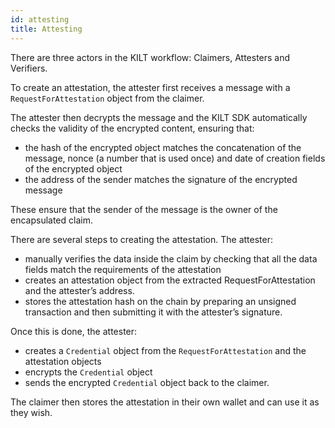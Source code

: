 ```yaml
---
id: attesting
title: Attesting
---
```


There are three actors in the KILT workflow: Claimers, Attesters and Verifiers.

To create an attestation, the attester first receives a message with a `RequestForAttestation` object from the claimer.

The attester then decrypts the message and the KILT SDK automatically checks the validity of the encrypted content, ensuring that:

- the hash of the encrypted object matches the concatenation of the message, nonce (a number that is used once) and date of creation fields of the encrypted object
- the address of the sender matches the signature of the encrypted message

These ensure that the sender of the message is the owner of the encapsulated claim.

There are several steps to creating the attestation. The attester:

- manually verifies the data inside the claim by checking that all the data fields match the requirements of the attestation
- creates an attestation object from the extracted RequestForAttestation and the attester’s address.
- stores the attestation hash on the chain by preparing an unsigned transaction and then submitting it with the attester’s signature.

Once this is done, the attester:

- creates a `Credential` object from the `RequestForAttestation` and the attestation objects
- encrypts the `Credential` object
- sends the encrypted `Credential` object back to the claimer.

The claimer then stores the attestation in their own wallet and can use it as they wish.

